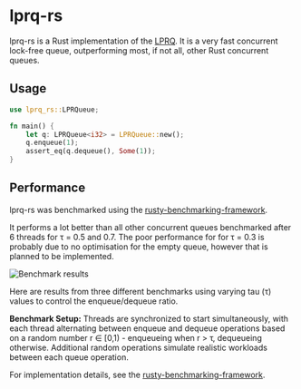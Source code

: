 # lprq-rs
lprq-rs is a Rust implementation of the [LPRQ](https://dl.acm.org/doi/abs/10.1145/3572848.3577485).
It is a very fast concurrent lock-free queue, outperforming most, if not all, other Rust concurrent queues.

## Usage
```rust
use lprq_rs::LPRQueue;

fn main() {
    let q: LPRQueue<i32> = LPRQueue::new();
    q.enqueue(1);
    assert_eq(q.dequeue(), Some(1));
}
```

## Performance
lprq-rs was benchmarked using the [rusty-benchmarking-framework](https://github.com/dcs-chalmers/rusty-benchmarking-framework).

It performs a lot better than all other concurrent queues benchmarked after 6 threads for τ = 0.5 and 0.7.
The poor performance for for τ = 0.3 is probably due to no optimisation for the empty queue, however
that is planned to be implemented.

![Benchmark results](todo)

Here are results from three different benchmarks using varying tau (τ) values to control the enqueue/dequeue ratio. 

**Benchmark Setup:** Threads are synchronized to start simultaneously, with each thread alternating between enqueue and dequeue operations based on a random number r ∈ [0,1) - enqueueing when r > τ, dequeueing otherwise. Additional random operations simulate realistic workloads between each queue operation.

For implementation details, see the [rusty-benchmarking-framework](https://github.com/dcs-chalmers/rusty-benchmarking-framework).

